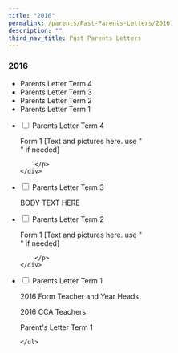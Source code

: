 ```yaml
---
title: "2016"
permalink: /parents/Past-Parents-Letters/2016
description: ""
third_nav_title: Past Parents Letters
---
```



### 2016
* Parents Letter Term 4
* Parents Letter Term 3
* Parents Letter Term 2
* Parents Letter Term 1


<ul class="jekyllcodex_accordion"> 
  <li>
    <input type="checkbox" id="accordion1">
    <label for="accordion1">Parents Letter Term 4</label>
    <div>
        <p> Form 1 [Text and pictures here. use "<br>" if needed] <br>
			
		</p>
    </div>
</li>
	<li>
    <input type="checkbox" id="accordion2">
    <label for="accordion2">Parents Letter Term 3</label>
    <div>
      <p> BODY TEXT HERE</p>
    </div>
</li>
	<li>
    <input type="checkbox" id="accordion3">
    <label for="accordion1">Parents Letter Term 2</label>
    <div>
        <p> Form 1 [Text and pictures here. use "<br>" if needed] <br>
			
		</p>
    </div>
</li>
	<li>
    <input type="checkbox" id="accordion4">
    <label for="accordion2">Parents Letter Term 1</label>
    <div>
      <p> 2016 Form Teacher and Year Heads </p>
			  <p> 2016 CCA Teachers </p>
			  <p> Parent's Letter Term 1 </p>
    </div>
</li>
	
	</ul>